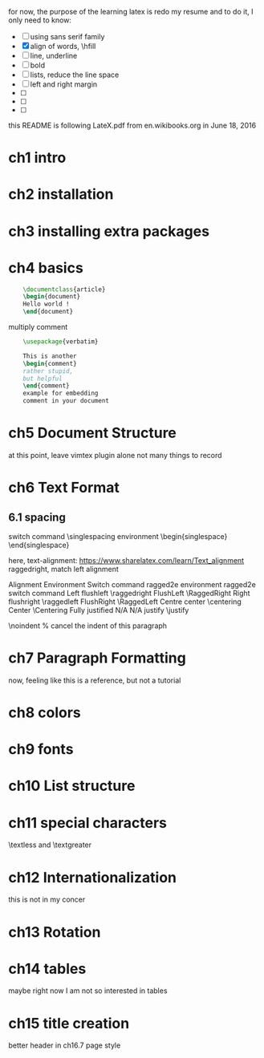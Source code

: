 for now, the purpose of the learning latex is redo my resume
and to do it, I only need to know:
- [ ] using sans serif family
- [x] align of words, \hfill
- [ ] line, underline
- [ ] bold
- [ ] lists, reduce the line space
- [ ] left and right margin
- [ ]
- [ ]
- [ ]
this README is following LateX.pdf from en.wikibooks.org in June 18, 2016
# ch1 intro
# ch2 installation
# ch3 installing extra packages
# ch4 basics
```tex
    \documentclass{article}
    \begin{document}
    Hello world !
    \end{document}
```

multiply comment
```tex
    \usepackage{verbatim}

    This is another
    \begin{comment}
    rather stupid,
    but helpful
    \end{comment}
    example for embedding
    comment in your document
```

# ch5 Document Structure
at this point, leave vimtex plugin alone
not many things to record

# ch6 Text Format
## 6.1 spacing
switch command \singlespacing
environment \begin{singlespace} \end{singlespace}

here, text-alignment: https://www.sharelatex.com/learn/Text_alignment
raggedright, match left alignment

Alignment    Environment    Switch command      ragged2e environment    ragged2e switch command
Left         flushleft      \raggedright        FlushLeft               \RaggedRight
Right        flushright     \raggedleft         FlushRight              \RaggedLeft
Centre       center         \centering          Center                  \Centering
Fully justified  N/A        N/A                 justify                 \justify

\noindent % cancel the indent of this paragraph

# ch7 Paragraph Formatting
now, feeling like this is a reference, but not a tutorial

# ch8 colors
# ch9 fonts
# ch10 List structure

# ch11 special characters
\textless and \textgreater

# ch12 Internationalization
this is not in my concer

# ch13 Rotation

# ch14 tables
maybe right now I am not so interested in tables

# ch15 title creation
better header in ch16.7 page style
